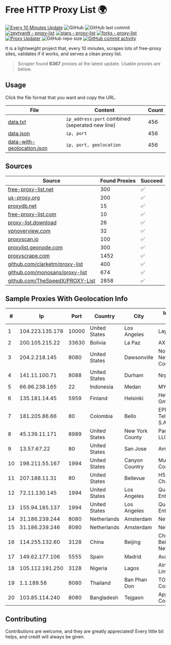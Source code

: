 
# Free HTTP Proxy List 🌍

[![Every 10 Minutes Update](https://github.com/mertguvencli/http-proxy-list/actions/workflows/main.yml/badge.svg?branch=main)](https://github.com/mertguvencli/http-proxy-list/actions/workflows/main.yml)
![GitHub](https://img.shields.io/github/license/mertguvencli/http-proxy-list)
![GitHub last commit](https://img.shields.io/github/last-commit/mertguvencli/http-proxy-list)
[![zevtyardt - proxy-list](https://img.shields.io/static/v1?label=zevtyardt&message=proxy-list&color=blue&logo=github)](https://github.com/zevtyardt/proxy-list "Go to GitHub repo")
[![stars - proxy-list](https://img.shields.io/github/stars/zevtyardt/proxy-list?style=social)](https://github.com/zevtyardt/proxy-list)
[![forks - proxy-list](https://img.shields.io/github/forks/zevtyardt/proxy-list?style=social)](https://github.com/zevtyardt/proxy-list)
[![Proxy Updater](https://github.com/zevtyardt/proxy-list/workflows/Proxy%20Updater/badge.svg)](https://github.com/zevtyardt/proxy-list/actions?query=workflow:"Proxy+Updater")
![GitHub repo size](https://img.shields.io/github/repo-size/zevtyardt/proxy-list)
[![GitHub commit activity](https://img.shields.io/github/commit-activity/m/zevtyardt/proxy-list?logo=commits)](https://github.com/zevtyardt/proxy-list/commits/main)

It is a lightweight project that, every 10 minutes, scrapes lots of free-proxy sites, validates if it works, and serves a clean proxy list.

> Scraper found **6367** proxies at the latest update. Usable proxies are below.

## Usage

Click the file format that you want and copy the URL.

|File|Content|Count|
|----|-------|-----|
|[data.txt](https://raw.githubusercontent.com/mertguvencli/http-proxy-list/main/proxy-list/data.txt)|`ip_address:port` combined (seperated new line)|456|
|[data.json](https://raw.githubusercontent.com/mertguvencli/http-proxy-list/main/proxy-list/data.json)|`ip, port`|456|
|[data-with-geolocation.json](https://raw.githubusercontent.com/mertguvencli/http-proxy-list/main/proxy-list/data-with-geolocation.json)|`ip, port, geolocation`|456|

## Sources

|Source|Found Proxies|Succeed|
|------|-------------|-------|
|[free-proxy-list.net](https://free-proxy-list.net)|300|✅|
|[us-proxy.org](https://www.us-proxy.org)|200|✅|
|[proxydb.net](http://proxydb.net)|15|✅|
|[free-proxy-list.com](https://free-proxy-list.com/?page=&port=&type%5B%5D=http&type%5B%5D=https&up_time=0&search=Search)|10|✅|
|[proxy-list.download](https://www.proxy-list.download/HTTP)|26|✅|
|[vpnoverview.com](https://vpnoverview.com/privacy/anonymous-browsing/free-proxy-servers)|32|✅|
|[proxyscan.io](https://www.proxyscan.io)|100|✅|
|[proxylist.geonode.com](https://proxylist.geonode.com/api/proxy-list?limit=300&page=1&sort_by=lastChecked&sort_type=desc&protocols=http,https)|300|✅|
|[proxyscrape.com](https://api.proxyscrape.com/v2/?request=displayproxies&protocol=http&timeout=10000&country=all&ssl=all&anonymity=all)|1452|✅|
|[github.com/clarketm/proxy-list](https://raw.githubusercontent.com/clarketm/proxy-list/master/proxy-list-raw.txt)|400|✅|
|[github.com/monosans/proxy-list](https://raw.githubusercontent.com/monosans/proxy-list/main/proxies/http.txt)|674|✅|
|[github.com/TheSpeedX/PROXY-List](https://raw.githubusercontent.com/TheSpeedX/PROXY-List/master/http.txt)|2858|✅|


## Sample Proxies With Geolocation Info

|#|Ip|Port|Country|City|Internet Service Provider|
|-|--|----|-------|----|-------------------------|
|1|104.223.135.178|10000|United States|Los Angeles|LayerHost|
|2|200.105.215.22|33630|Bolivia|La Paz|AXS Bolivia S. A.|
|3|204.2.218.145|8080|United States|Dawsonville|North Georgia Network Cooperative, Inc.|
|4|141.11.100.71|8088|United States|Durham|Nrp Network LLC|
|5|66.96.238.165|22|Indonesia|Medan|MYREPUBLIC|
|6|135.181.14.45|5959|Finland|Helsinki|Hetzner Online GmbH|
|7|181.205.86.66|80|Colombia|Bello|EPM Telecomunicaciones S.A. E.S.P.|
|8|45.139.11.171|8989|United States|New York County|Pars Parva System LLC|
|9|13.57.67.22|80|United States|San Jose|Amazon.com, Inc.|
|10|198.211.55.167|1994|United States|Canyon Country|Multacom Corporation|
|11|207.188.11.31|80|United States|Bellevue|H5 Data Centers - Chandler LLC|
|12|72.11.130.145|1994|United States|Los Angeles|QuadraNet Enterprises LLC|
|13|155.94.185.137|1994|United States|Los Angeles|QuadraNet Enterprises LLC|
|14|31.186.239.244|8080|Netherlands|Amsterdam|NetSkope Inc|
|15|31.186.239.246|8080|Netherlands|Amsterdam|NetSkope Inc|
|16|114.255.132.60|3128|China|Beijing|China Unicom Beijing Province Network|
|17|149.62.177.106|5555|Spain|Madrid|Avatel Telecom|
|18|105.112.191.250|3128|Nigeria|Lagos|Airtel Networks Limited|
|19|1.1.189.58|8080|Thailand|Ban Phan Don|TOT Public Company Limited|
|20|103.85.114.240|8080|Bangladesh|Tejgaon|Apple Communication Ltd.|



## Contributing

Contributions are welcome, and they are greatly appreciated! Every
little bit helps, and credit will always be given.

